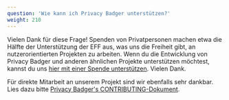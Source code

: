 ```yaml
---
question: 'Wie kann ich Privacy Badger unterstützen?'
weight: 210
---
```


Vielen Dank für diese Frage! Spenden von Privatpersonen machen etwa die Hälfte der Unterstützung der EFF aus, was uns die Freiheit gibt, an nutzerorientierten Projekten zu arbeiten. Wenn du die Entwicklung von Privacy Badger und anderen ähnlichen Projekte unterstützen möchtest, kannst du uns [hier mit einer Spende unterstützen](https://supporters.eff.org/donate/support-privacy-badger). Vielen Dank.

Für direkte Mitarbeit an unserem Projekt sind wir ebenfalls sehr dankbar. Lies dazu bitte [Privacy Badger's CONTRIBUTING-Dokument](https://github.com/EFForg/privacybadger/blob/master/.github/CONTRIBUTING.md).
